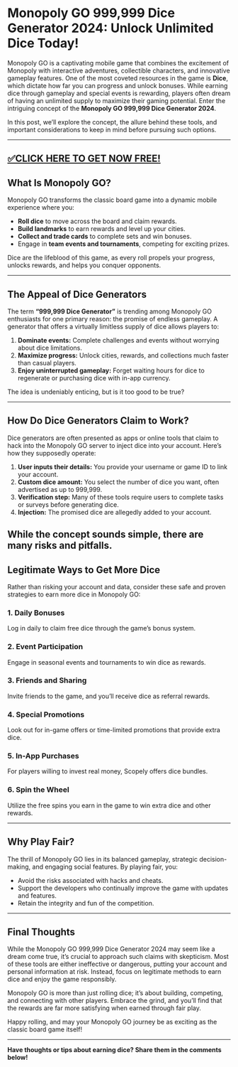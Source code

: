 # Monopoly GO 999,999 Dice Generator 2024: Unlock Unlimited Dice Today!  

Monopoly GO is a captivating mobile game that combines the excitement of Monopoly with interactive adventures, collectible characters, and innovative gameplay features. One of the most coveted resources in the game is **Dice**, which dictate how far you can progress and unlock bonuses. While earning dice through gameplay and special events is rewarding, players often dream of having an unlimited supply to maximize their gaming potential. Enter the intriguing concept of the **Monopoly GO 999,999 Dice Generator 2024**.

In this post, we’ll explore the concept, the allure behind these tools, and important considerations to keep in mind before pursuing such options.

--------------------------------------------
[✅CLICK HERE TO GET NOW FREE!](https://freeforyou.xyz/monopolygodice/)
--------------------------------------------


## **What Is Monopoly GO?**  
Monopoly GO transforms the classic board game into a dynamic mobile experience where you:  
- **Roll dice** to move across the board and claim rewards.  
- **Build landmarks** to earn rewards and level up your cities.  
- **Collect and trade cards** to complete sets and win bonuses.  
- Engage in **team events and tournaments**, competing for exciting prizes.  

Dice are the lifeblood of this game, as every roll propels your progress, unlocks rewards, and helps you conquer opponents.

---

## **The Appeal of Dice Generators**  

The term **“999,999 Dice Generator”** is trending among Monopoly GO enthusiasts for one primary reason: the promise of endless gameplay. A generator that offers a virtually limitless supply of dice allows players to:  

1. **Dominate events:** Complete challenges and events without worrying about dice limitations.  
2. **Maximize progress:** Unlock cities, rewards, and collections much faster than casual players.  
3. **Enjoy uninterrupted gameplay:** Forget waiting hours for dice to regenerate or purchasing dice with in-app currency.  

The idea is undeniably enticing, but is it too good to be true?  

---

## **How Do Dice Generators Claim to Work?**  

Dice generators are often presented as apps or online tools that claim to hack into the Monopoly GO server to inject dice into your account. Here’s how they supposedly operate:  

1. **User inputs their details:** You provide your username or game ID to link your account.  
2. **Custom dice amount:** You select the number of dice you want, often advertised as up to 999,999.  
3. **Verification step:** Many of these tools require users to complete tasks or surveys before generating dice.  
4. **Injection:** The promised dice are allegedly added to your account.  

While the concept sounds simple, there are many risks and pitfalls.
---

## **Legitimate Ways to Get More Dice**  

Rather than risking your account and data, consider these safe and proven strategies to earn more dice in Monopoly GO:  

### 1. **Daily Bonuses**  
Log in daily to claim free dice through the game’s bonus system.  

### 2. **Event Participation**  
Engage in seasonal events and tournaments to win dice as rewards.  

### 3. **Friends and Sharing**  
Invite friends to the game, and you’ll receive dice as referral rewards.  

### 4. **Special Promotions**  
Look out for in-game offers or time-limited promotions that provide extra dice.  

### 5. **In-App Purchases**  
For players willing to invest real money, Scopely offers dice bundles.  

### 6. **Spin the Wheel**  
Utilize the free spins you earn in the game to win extra dice and other rewards.  

---

## **Why Play Fair?**  

The thrill of Monopoly GO lies in its balanced gameplay, strategic decision-making, and engaging social features. By playing fair, you:  

- Avoid the risks associated with hacks and cheats.  
- Support the developers who continually improve the game with updates and features.  
- Retain the integrity and fun of the competition.  

---

## **Final Thoughts**  

While the Monopoly GO 999,999 Dice Generator 2024 may seem like a dream come true, it’s crucial to approach such claims with skepticism. Most of these tools are either ineffective or dangerous, putting your account and personal information at risk. Instead, focus on legitimate methods to earn dice and enjoy the game responsibly.  

Monopoly GO is more than just rolling dice; it’s about building, competing, and connecting with other players. Embrace the grind, and you’ll find that the rewards are far more satisfying when earned through fair play.  

Happy rolling, and may your Monopoly GO journey be as exciting as the classic board game itself!  

--- 

**Have thoughts or tips about earning dice? Share them in the comments below!**  
